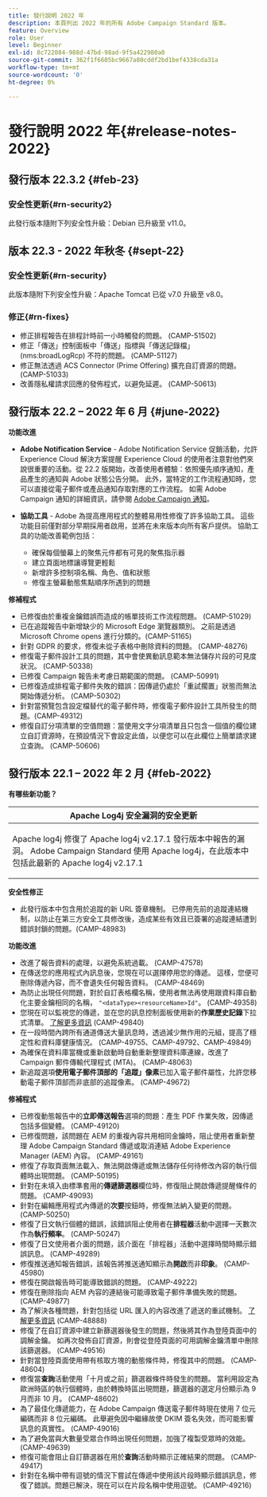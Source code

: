 ```yaml
---
title: 發行說明 2022 年
description: 本頁列出 2022 年的所有 Adobe Campaign Standard 版本。
feature: Overview
role: User
level: Beginner
exl-id: 8c722084-988d-47bd-98ad-9f5a422980a0
source-git-commit: 362f1f6605bc9667a80cddf2bd1bef4338cda31a
workflow-type: tm+mt
source-wordcount: '0'
ht-degree: 0%

---
```


# 發行說明 2022 年{#release-notes-2022}

## 發行版本 22.3.2 {#feb-23}

### 安全性更新{#rn-security2}

此發行版本隨附下列安全性升級：Debian 已升級至 v11.0。

## 版本 22.3 - 2022 年秋冬 {#sept-22}

### 安全性更新{#rn-security}

此版本隨附下列安全性升級：Apache Tomcat 已從 v7.0 升級至 v8.0。

### 修正{#rn-fixes}

* 修正排程報告在排程計時前一小時觸發的問題。 (CAMP-51502)
* 修正「傳送」控制面板中「傳送」指標與「傳送記錄檔」(nms:broadLogRcp) 不符的問題。 (CAMP-51127)
* 修正無法透過 ACS Connector (Prime Offering) 擴充自訂資源的問題。 (CAMP-51033)
* 改善隱私權請求回應的發佈程式，以避免延遲。 (CAMP-50613)

## 發行版本 22.2 – 2022 年 6 月 {#june-2022}

**功能改進**

* **Adobe Notification Service** - Adobe Notification Service 促銷活動，允許 Experience Cloud 解決方案提醒 Experience Cloud 的使用者注意對他們來說很重要的活動。從 22.2 版開始，改善使用者體驗：依照優先順序通知，產品產生的通知與 Adobe 狀態公告分開。 此外，當特定的工作流程通知時，您可以直接從電子郵件或產品通知存取對應的工作流程。  如需 Adobe Campaign 通知的詳細資訊，請參閱 [Adobe Campaign 通知](../../administration/using/sending-internal-notifications.md)。

<!--
* **Optimization in Workflow startup** - Adobe has added a new capability which can tune the number of workflows that start around the same time. This would help prevent CPU spikes that could have led to service interruptions or downtime. Adobe would enable it after 22.2 release. There is no further action item on customer regarding the same.
-->

* **協助工具** - Adobe 為提高應用程式的整體易用性修復了許多協助工具。 這些功能目前僅對部分早期採用者啟用，並將在未來版本向所有客戶提供。 協助工具的功能改善範例包括：

   * 確保每個螢幕上的聚焦元件都有可見的聚焦指示器
   * 建立頁面地標讓導覽更輕鬆
   * 新增許多控制項名稱、角色、值和狀態
   * 修復主螢幕動態焦點順序所遇到的問題


**修補程式**

* 已修復由於重複金鑰錯誤而造成的帳單技術工作流程問題。 (CAMP-51029)
* 已在追蹤報告中新增缺少的 Microsoft Edge 瀏覽器類別。 之前是透過 Microsoft Chrome opens 進行分類的。(CAMP-51165)
* 針對 GDPR 的要求，修復未從子表格中刪除資料的問題。 (CAMP-48276)
* 修復電子郵件設計工具的問題，其中會使異動訊息範本無法儲存片段的可見度狀況。 (CAMP-50338)
* 已修復 Campaign 報告未考慮日期範圍的問題。 (CAMP-50991)
* 已修復造成排程電子郵件失敗的錯誤：因傳遞仍處於「重試擱置」狀態而無法開始傳遞分析。 (CAMP-50302)
* 針對當預覽包含設定檔替代的電子郵件時，修復電子郵件設計工具所發生的問題。(CAMP-49312)
* 修復自訂分項清單的空值問題：當使用文字分項清單且只包含一個值的欄位建立自訂資源時，在預設情況下會設定此值，以便您可以在此欄位上簡單請求建立查詢。 (CAMP-50606)


## 發行版本 22.1 – 2022 年 2 月 {#feb-2022}

**有哪些新功能？**

<table> 
<thead> 
<tr> 
<th> <strong>Apache Log4j 安全漏洞的安全更新</strong><br /> </th> 
</tr> 
</thead> 
<tbody> 
<tr> 
<td>
<p>Apache log4j 修復了 Apache log4j v2.17.1 發行版本中報告的漏洞。 Adobe Campaign Standard 使用 Apache log4j，在此版本中包括此最新的 Apache log4j v2.17.1 </p>
</td> 
</tr> 
</tbody> 
</table>

**安全性修正**

* 此發行版本中包含用於追蹤的新 URL 簽章機制。 已停用先前的追蹤連結機制，以防止在第三方安全工具修改後，造成某些有效且已簽署的追蹤連結遭到錯誤封鎖的問題。(CAMP-48983)

**功能改進**

* 改進了報告資料的處理，以避免系統過載。 (CAMP-47578)
* 在傳送您的應用程式內訊息後，您現在可以選擇停用您的傳遞。 這樣，您便可刪除傳遞內容，而不會遺失任何報告資料。 (CAMP-48469)
* 為防止出現任何問題，對於自訂表格欄名稱，使用者無法再使用跟資料庫自動化主要金鑰相同的名稱， `"<dataType><resourceName>Id"`。 (CAMP-49358)
* 您現在可以監視您的傳遞，並在您的訊息控制面板使用新的&#x200B;**作業歷史記錄**&#x200B;下拉式清單。 [了解更多資訊](../../sending/using/monitoring-a-delivery.md) (CAMP-49840)
* 在一段時間內跨所有通道傳送大量訊息時，透過減少無作用的元組，提高了穩定性和資料庫健康情況。 (CAMP-49755、CAMP-49792、CAMP-49849)
* 為確保在資料庫當機或重新啟動時自動重新整理資料庫連線，改進了 Campaign 郵件傳輸代理程式 (MTA)。 (CAMP-48063)
* 新追蹤選項&#x200B;**使用電子郵件頂部的「追蹤」像素**&#x200B;已加入電子郵件屬性，允許您移動電子郵件頂部而非底部的追蹤像素。 (CAMP-49672)

**修補程式**

* 已修復動態報告中的&#x200B;**立即傳送報告**&#x200B;選項的問題：產生 PDF 作業失敗，因傳遞包括多個變體。 (CAMP-49120)
* 已修復問題，該問題在 AEM 的重複內容共用相同金鑰時，阻止使用者重新整理 Adobe Campaign Standard 傳遞或取消連結 Adobe Experience Manager (AEM) 內容。 (CAMP-49161)
* 修復了存取頁面無法載入、無法開啟傳遞或無法儲存任何待修改內容的執行個體時出現問題。 (CAMP-50195)
* 針對在未填入由標準套用的&#x200B;**傳遞篩選器**&#x200B;欄位時，修復阻止開啟傳遞提醒條件的問題。 (CAMP-49093)
* 針對在編輯應用程式內傳遞的&#x200B;**次要**&#x200B;按鈕時，修復無法納入變更的問題。 (CAMP-50250)
* 修復了日文執行個體的錯誤，該錯誤阻止使用者在&#x200B;**排程器**&#x200B;活動中選擇一天數次作為&#x200B;**執行頻率**。 (CAMP-50247)
* 修復了日文使用者介面的問題，該介面在「排程器」活動中選擇時間時顯示錯誤訊息。 (CAMP-49289)
* 修復推送通知報告錯誤，該報告將推送通知顯示為&#x200B;**開啟**&#x200B;而非&#x200B;**印象**。 (CAMP-45980)
* 修復在開啟報告時可能導致錯誤的問題。 (CAMP-49222)
* 修復在刪除指向 AEM 內容的連結後可能導致電子郵件準備失敗的問題。 (CAMP-49877)
* 為了解決各種問題，針對包括從 URL 匯入的內容改進了遞送的重試機制。 [了解更多資訊](../../designing/using/using-existing-content.md#retrieving-content-from-a-url-automatically-at-preparation-time) (CAMP-48888)
* 修復了在自訂資源中建立新篩選器後發生的問題，然後將其作為登陸頁面中的調解金鑰。 如再次發佈自訂資源，則會從登陸頁面的可用調解金鑰清單中刪除該篩選器。 (CAMP-49516)
* 針對當登陸頁面使用帶有核取方塊的動態條件時，修復其中的問題。 (CAMP-48604)
* 修復當&#x200B;**查詢**&#x200B;活動使用「十月或之前」篩選器條件時發生的問題。 當利用設定為歐洲時區的執行個體時，由於轉換時區出現問題，篩選器的選定月份顯示為 9 月而非 10 月。 (CAMP-48602)
* 為了最佳化傳遞能力，在 Adobe Campaign 傳送電子郵件時現在使用 7 位元編碼而非 8 位元編碼。 此舉避免因中繼緣故使 DKIM 簽名失效，而可能影響訊息的真實性。 (CAMP-49016)
* 為了避免當與大數量受眾合作時出現任何問題，加強了複製受眾時的效能。 (CAMP-49639)
* 修復可能會阻止自訂篩選器在用於&#x200B;**查詢**&#x200B;活動時顯示正確結果的問題。 (CAMP-49417)
* 針對在名稱中帶有逗號的情況下嘗試在傳遞中使用該片段時顯示錯誤訊息，修復了錯誤。問題已解決，現在可以在片段名稱中使用逗號。 (CAMP-49216)
